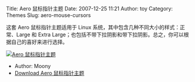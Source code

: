 Title: Aero 鼠标指针主题
Date: 2007-12-25 11:21
Author: toy
Category: Themes
Slug: aero-mouse-cursors

这套 Aero 鼠标指针主题适用于 Linux
系统，其中包含几种不同大小的样式：正常、Large 和 Extra
Large；也包括不带下拉阴影和带下拉阴影。总之，你可以根据自己的喜好来进行选择。

[![Aero
鼠标指针主题](http://i.linuxtoy.org/i/2007/12/aero-mouse-cursors-thumb.png)](http://i.linuxtoy.org/i/2007/12/aero-mouse-cursors.png)

- Author: Moony  
- [Download Aero
鼠标指针主题](http://www.kde-look.org/content/show.php/Aero+Mouse+Cursors+with+Drop+Shadow?content=67833)
